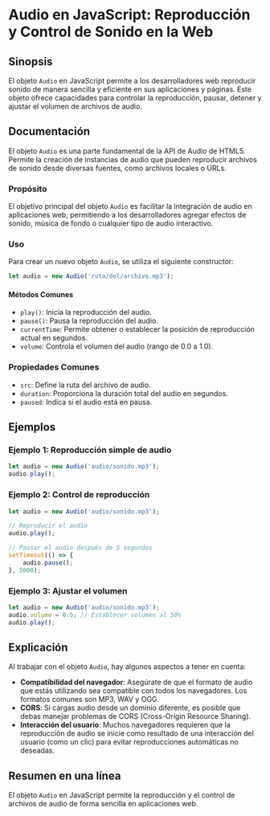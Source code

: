 <!--
Meta Description: # Audio en JavaScript: Reproducción y Control de Sonido en la Web ## Sinopsis El objeto `Audio` en JavaScript permite a los desarrolladores web reprod...
Meta Keywords: audio, del, reproducción, javascript, sonido
-->

# Audio en JavaScript: Reproducción y Control de Sonido en la Web

## Sinopsis
El objeto `Audio` en JavaScript permite a los desarrolladores web reproducir sonido de manera sencilla y eficiente en sus aplicaciones y páginas. Este objeto ofrece capacidades para controlar la reproducción, pausar, detener y ajustar el volumen de archivos de audio.

## Documentación
El objeto `Audio` es una parte fundamental de la API de Audio de HTML5. Permite la creación de instancias de audio que pueden reproducir archivos de sonido desde diversas fuentes, como archivos locales o URLs. 

### Propósito
El objetivo principal del objeto `Audio` es facilitar la integración de audio en aplicaciones web, permitiendo a los desarrolladores agregar efectos de sonido, música de fondo o cualquier tipo de audio interactivo.

### Uso
Para crear un nuevo objeto `Audio`, se utiliza el siguiente constructor:

```javascript
let audio = new Audio('ruta/del/archivo.mp3');
```

#### Métodos Comunes
- `play()`: Inicia la reproducción del audio.
- `pause()`: Pausa la reproducción del audio.
- `currentTime`: Permite obtener o establecer la posición de reproducción actual en segundos.
- `volume`: Controla el volumen del audio (rango de 0.0 a 1.0).

### Propiedades Comunes
- `src`: Define la ruta del archivo de audio.
- `duration`: Proporciona la duración total del audio en segundos.
- `paused`: Indica si el audio está en pausa.

## Ejemplos
### Ejemplo 1: Reproducción simple de audio

```javascript
let audio = new Audio('audio/sonido.mp3');
audio.play();
```

### Ejemplo 2: Control de reproducción

```javascript
let audio = new Audio('audio/sonido.mp3');

// Reproducir el audio
audio.play();

// Pausar el audio después de 5 segundos
setTimeout(() => {
    audio.pause();
}, 5000);
```

### Ejemplo 3: Ajustar el volumen

```javascript
let audio = new Audio('audio/sonido.mp3');
audio.volume = 0.5; // Establecer volumen al 50%
audio.play();
```

## Explicación
Al trabajar con el objeto `Audio`, hay algunos aspectos a tener en cuenta:

- **Compatibilidad del navegador**: Asegúrate de que el formato de audio que estás utilizando sea compatible con todos los navegadores. Los formatos comunes son MP3, WAV y OGG.
- **CORS**: Si cargas audio desde un dominio diferente, es posible que debas manejar problemas de CORS (Cross-Origin Resource Sharing).
- **Interacción del usuario**: Muchos navegadores requieren que la reproducción de audio se inicie como resultado de una interacción del usuario (como un clic) para evitar reproducciones automáticas no deseadas.

## Resumen en una línea
El objeto `Audio` en JavaScript permite la reproducción y el control de archivos de audio de forma sencilla en aplicaciones web.